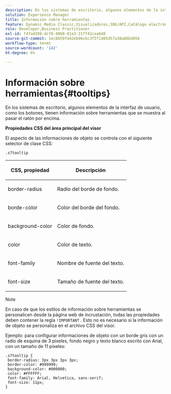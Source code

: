 ```yaml
---
description: En los sistemas de escritorio, algunos elementos de la interfaz de usuario, como los botones, tienen información sobre herramientas que se muestra al pasar el ratón por encima.
solution: Experience Manager
title: Información sobre herramientas
feature: Dynamic Media Classic,Visualizadores,SDK/API,Catálogo electrónico
role: Developer,Business Practitioner
exl-id: f47ad399-dcf0-4860-81a3-31ff42cea648
source-git-commit: 1ec8b59f442eb96c6c3f5f1405d57a38a86bd056
workflow-type: tm+mt
source-wordcount: '142'
ht-degree: 6%

---
```


# Información sobre herramientas{#tooltips}

En los sistemas de escritorio, algunos elementos de la interfaz de usuario, como los botones, tienen información sobre herramientas que se muestra al pasar el ratón por encima.

<!--<a id="section_061E550C1C1D4DB2BD663A898895B38C"></a>-->

**Propiedades CSS del área principal del visor**

El aspecto de las informaciones de objeto se controla con el siguiente selector de clase CSS:

```
.s7tooltip
```

<table id="table_94EE3F5BBE4547C0B4943471CEE7EDE4"> 
 <thead> 
  <tr> 
   <th colname="col1" class="entry"> <p> CSS, propiedad </p> </th> 
   <th colname="col2" class="entry"> <p>Descripción </p> </th> 
  </tr> 
 </thead>
 <tbody> 
  <tr> 
   <td colname="col1"> <p> <span class="codeph"> border-radius  </span> </p> </td> 
   <td colname="col2"> <p> Radio del borde de fondo. </p> </td> 
  </tr> 
  <tr> 
   <td colname="col1"> <p> <span class="codeph"> borde-color  </span> </p> </td> 
   <td colname="col2"> <p> Color del borde del fondo. </p> </td> 
  </tr> 
  <tr> 
   <td colname="col1"> <p> <span class="codeph"> background-color  </span> </p> </td> 
   <td colname="col2"> <p> Color de fondo. </p> </td> 
  </tr> 
  <tr> 
   <td colname="col1"> <p> <span class="codeph"> color </span> </p> </td> 
   <td colname="col2"> <p>Color de texto. </p> </td> 
  </tr> 
  <tr> 
   <td colname="col1"> <p> <span class="codeph"> font-family  </span> </p> </td> 
   <td colname="col2"> <p>Nombre de fuente del texto. </p> </td> 
  </tr> 
  <tr> 
   <td colname="col1"> <p> <span class="codeph"> font-size  </span> </p> </td> 
   <td colname="col2"> <p>Tamaño de fuente del texto. </p> </td> 
  </tr> 
 </tbody> 
</table>

>[!NOTE]
>
>En caso de que los estilos de información sobre herramientas se personalicen desde la página web de incrustación, todas las propiedades deben contener la regla `!IMPORTANT` . Esto no es necesario si la información de objeto se personaliza en el archivo CSS del visor.

Ejemplo: para configurar informaciones de objeto con un borde gris con un radio de esquina de 3 píxeles, fondo negro y texto blanco escrito con Arial, con un tamaño de 11 píxeles:

```
.s7tooltip { 
 border-radius: 3px 3px 3px 3px; 
 border-color: #999999; 
 background-color: #000000; 
 color: #FFFFFF; 
 font-family: Arial, Helvetica, sans-serif; 
 font-size: 11px; 
}
```
